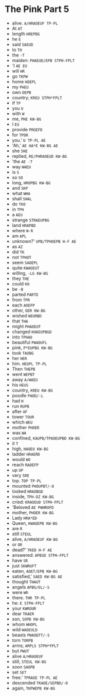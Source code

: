 # The Pink Part 5

* alive. `A/HRAOEUF TP-PL`
* At `AT`
* length `HREPBG`
* he `E`
* said `SAEUD`
* to `TO`
* the `-T`
* maiden: `PHAEUD/EPB STPH-FPLT`
* 'I `AE EU`
* will `HR`
* go `TKPW`
* home `HOEPL`
* my `PHEU`
* own `OEPB`
* country; `KREU STPH*FPLT`
* if `TP`
* you `U`
* with `W`
* me, `PHE KW-BG`
* I `EU`
* provide `PROEFD`
* for `TPOR`
* you.' `U TP-PL AE`
* 'Ah,' `AE HA*E KW-BG AE`
* she `SHE`
* replied, `RE/PHRAOEUD KW-BG`
* 'the `AE -T`
* way `WAEU`
* is `S`
* so `SO`
* long, `HROPBG KW-BG`
* and `SKP`
* what `WHA`
* shall `SHAL`
* do `TKO`
* in `TPH`
* a `AEU`
* strange `STRAEUPBG`
* land `HRAPBD`
* where `W-R`
* am `APL`
* unknown?' `UPB/TPHOEPB H-F AE`
* as `AZ`
* did `TK`
* not `TPHOT`
* seem `SAOEPL`
* quite `KWAOEUT`
* willing, `-LG KW-BG`
* they `THE`
* could `KO`
* be `-B`
* parted `PARTD`
* from `TPR`
* each `AOEFP`
* other, `OER KW-BG`
* wished `WEURBD`
* that `THA`
* might `PHAOEUT`
* changed `KHAEUPBGD`
* into `TPHAO`
* beautiful `PWAOUFL`
* pink, `P*EUPBG KW-BG`
* took `TAOBG`
* her `HER`
* him. `HEUPL TP-PL`
* Then `THEPB`
* went `WEPBT`
* away `A/WAEU`
* his `HEUS`
* country, `KREU KW-BG`
* poodle `PAOD/-L`
* had `H`
* run `RUPB`
* after `AF`
* tower `TOUR`
* which `WEU`
* mother `PHOER`
* was `WA`
* confined, `KAUPB/TPAOEUPBD KW-BG`
* it `T`
* high, `HAOEU KW-BG`
* ladder `HRAERD`
* would `WO`
* reach `RAOEFP`
* up `UP`
* very `SRE`
* top. `TOP TP-PL`
* mounted `PHOUPBT/-D`
* looked `HRAOBGD`
* inside, `TPH-DZ KW-BG`
* cried: `KRAOEUD STPH-FPLT`
* 'Beloved `AE PWHROFD`
* mother, `PHOER KW-BG`
* Lady `HRA*ED`
* Queen, `KWAOEPB KW-BG`
* are `R`
* still `STEUL`
* alive, `A/HRAOEUF KW-BG`
* or `OR`
* dead?' `TKED H-F AE`
* answered: `APBSD STPH-FPLT`
* have `SR`
* just `SKWRUFT`
* eaten, `AOET/EPB KW-BG`
* satisfied,' `SAED KW-BG AE`
* thought `THAUT`
* angels `APBG/EL/-S`
* were `WR`
* there. `THR TP-PL`
* he: `E STPH-FPLT`
* your `KWROUR`
* dear `TKAER`
* son, `SOPB KW-BG`
* whom `WHOPL`
* wild `WAOEULD`
* beasts `PWAOEFT/-S`
* torn `TORPB`
* arms; `ARPLS STPH*FPLT`
* but `PWUT`
* alive `A/HRAOEUF`
* still, `STEUL KW-BG`
* soon `SAOPB`
* set `SET`
* free.' `TPRAOE TP-PL AE`
* descended `TKAOE/SEPBD/-D`
* again, `TKPWEPB KW-BG`
